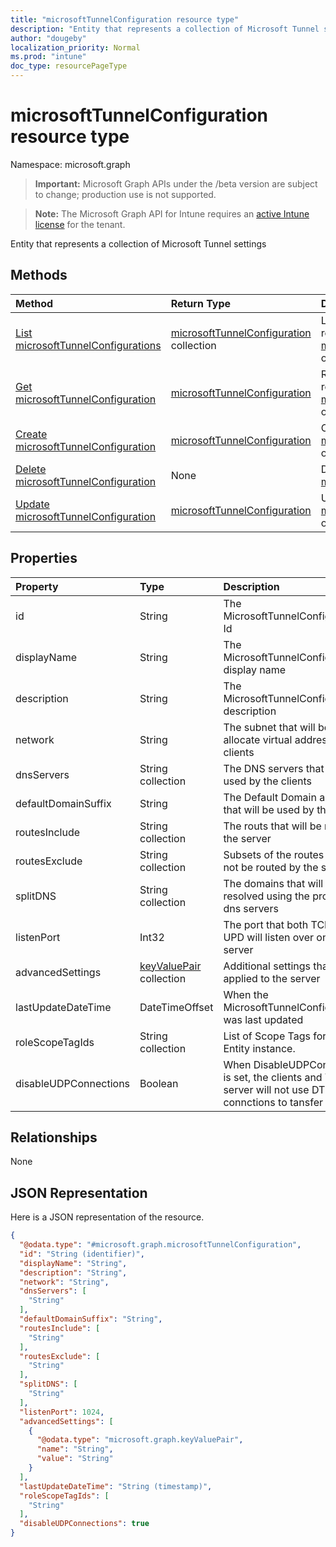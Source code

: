 ```yaml
---
title: "microsoftTunnelConfiguration resource type"
description: "Entity that represents a collection of Microsoft Tunnel settings"
author: "dougeby"
localization_priority: Normal
ms.prod: "intune"
doc_type: resourcePageType
---
```


# microsoftTunnelConfiguration resource type

Namespace: microsoft.graph

> **Important:** Microsoft Graph APIs under the /beta version are subject to change; production use is not supported.

> **Note:** The Microsoft Graph API for Intune requires an [active Intune license](https://go.microsoft.com/fwlink/?linkid=839381) for the tenant.

Entity that represents a collection of Microsoft Tunnel settings

## Methods
|Method|Return Type|Description|
|:---|:---|:---|
|[List microsoftTunnelConfigurations](../api/intune-mstunnel-microsofttunnelconfiguration-list.md)|[microsoftTunnelConfiguration](../resources/intune-mstunnel-microsofttunnelconfiguration.md) collection|List properties and relationships of the [microsoftTunnelConfiguration](../resources/intune-mstunnel-microsofttunnelconfiguration.md) objects.|
|[Get microsoftTunnelConfiguration](../api/intune-mstunnel-microsofttunnelconfiguration-get.md)|[microsoftTunnelConfiguration](../resources/intune-mstunnel-microsofttunnelconfiguration.md)|Read properties and relationships of the [microsoftTunnelConfiguration](../resources/intune-mstunnel-microsofttunnelconfiguration.md) object.|
|[Create microsoftTunnelConfiguration](../api/intune-mstunnel-microsofttunnelconfiguration-create.md)|[microsoftTunnelConfiguration](../resources/intune-mstunnel-microsofttunnelconfiguration.md)|Create a new [microsoftTunnelConfiguration](../resources/intune-mstunnel-microsofttunnelconfiguration.md) object.|
|[Delete microsoftTunnelConfiguration](../api/intune-mstunnel-microsofttunnelconfiguration-delete.md)|None|Deletes a [microsoftTunnelConfiguration](../resources/intune-mstunnel-microsofttunnelconfiguration.md).|
|[Update microsoftTunnelConfiguration](../api/intune-mstunnel-microsofttunnelconfiguration-update.md)|[microsoftTunnelConfiguration](../resources/intune-mstunnel-microsofttunnelconfiguration.md)|Update the properties of a [microsoftTunnelConfiguration](../resources/intune-mstunnel-microsofttunnelconfiguration.md) object.|

## Properties
|Property|Type|Description|
|:---|:---|:---|
|id|String|The MicrosoftTunnelConfiguration's Id|
|displayName|String|The MicrosoftTunnelConfiguration's display name|
|description|String|The MicrosoftTunnelConfiguration's description|
|network|String|The subnet that will be used to allocate virtual address for the clients|
|dnsServers|String collection|The DNS servers that will be used by the clients|
|defaultDomainSuffix|String|The Default Domain appendix that will be used by the clients|
|routesInclude|String collection|The routs that will be routed by the server|
|routesExclude|String collection|Subsets of the routes that will not be routed by the server|
|splitDNS|String collection|The domains that will be resolved using the provided dns servers|
|listenPort|Int32|The port that both TCP and UPD will listen over on the server|
|advancedSettings|[keyValuePair](../resources/intune-shared-keyvaluepair.md) collection|Additional settings that may be applied to the server|
|lastUpdateDateTime|DateTimeOffset|When the MicrosoftTunnelConfiguration was last updated|
|roleScopeTagIds|String collection|List of Scope Tags for this Entity instance.|
|disableUDPConnections|Boolean|When DisableUDPConnections is set, the clients and VPN server will not use DTLS connctions to tansfer data.|

## Relationships
None

## JSON Representation
Here is a JSON representation of the resource.
<!-- {
  "blockType": "resource",
  "keyProperty": "id",
  "@odata.type": "microsoft.graph.microsoftTunnelConfiguration"
}
-->
``` json
{
  "@odata.type": "#microsoft.graph.microsoftTunnelConfiguration",
  "id": "String (identifier)",
  "displayName": "String",
  "description": "String",
  "network": "String",
  "dnsServers": [
    "String"
  ],
  "defaultDomainSuffix": "String",
  "routesInclude": [
    "String"
  ],
  "routesExclude": [
    "String"
  ],
  "splitDNS": [
    "String"
  ],
  "listenPort": 1024,
  "advancedSettings": [
    {
      "@odata.type": "microsoft.graph.keyValuePair",
      "name": "String",
      "value": "String"
    }
  ],
  "lastUpdateDateTime": "String (timestamp)",
  "roleScopeTagIds": [
    "String"
  ],
  "disableUDPConnections": true
}
```




